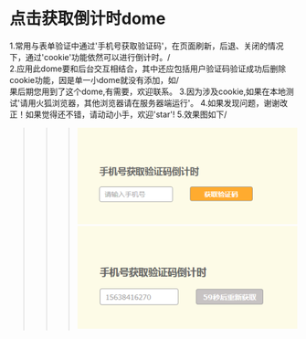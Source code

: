  点击获取倒计时dome
 ================
 1.常用与表单验证中通过'手机号获取验证码'，在页面刷新，后退、关闭的情况下，通过'cookie'功能依然可以进行倒计时。/<br/>
 2.应用此dome要和后台交互相结合，其中还应包括用户验证码验证成功后删除cookie功能，因是单一小dome就没有添加，如/<br/>果后期您用到了这个dome,有需要，欢迎联系。
 3.因为涉及cookie,如果在本地测试'请用火狐浏览器，其他浏览器请在服务器端运行'。
 4.如果发现问题，谢谢改正！如果觉得还不错，请动动小手，欢迎'star'!
 5.效果图如下/<br/>

 >>>![](./images/init.jpg "初始化效果")
 >>>![](./images/run.jpg "运行后效果")
